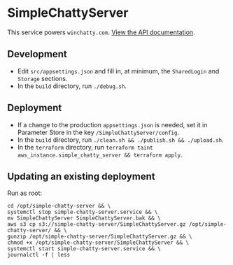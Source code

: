 # SimpleChattyServer

This service powers `winchatty.com`. [View the API documentation](https://github.com/latestchatty/simple-chatty-server/blob/master/doc/api.md).

## Development

- Edit `src/appsettings.json` and fill in, at minimum, the `SharedLogin` and `Storage` sections.
- In the `build` directory, run `./debug.sh`.

## Deployment

- If a change to the production `appsettings.json` is needed, set it in Parameter Store in the key `/SimpleChattyServer/config`.
- In the `build` directory, run `./clean.sh && ./publish.sh && ./upload.sh`.
- In the `terraform` directory, run `terraform taint aws_instance.simple_chatty_server && terraform apply`.

## Updating an existing deployment

Run as root:

```
cd /opt/simple-chatty-server && \
systemctl stop simple-chatty-server.service && \
mv SimpleChattyServer SimpleChattyServer.bak && \
aws s3 cp s3://simple-chatty-server/SimpleChattyServer.gz /opt/simple-chatty-server/ && \
gunzip /opt/simple-chatty-server/SimpleChattyServer.gz && \
chmod +x /opt/simple-chatty-server/SimpleChattyServer && \
systemctl start simple-chatty-server.service && \
journalctl -f | less
```
